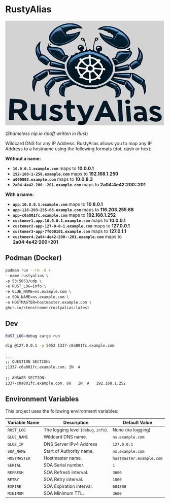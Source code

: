 # RustyAlias

![Logo](rustyalias.webp)

(_Shameless nip.io ripoff written in Rust_)

Wildcard DNS for any IP Address. RustyAlias allows you to map any IP Address to a hostname using the following formats (dot, dash or hex):

**Without a name:**

- **`10.0.0.1.example.com`** maps to **10.0.0.1**
- **`192-168-1-250.example.com`** maps to **192.168.1.250**
- **`a000803.example.com`** maps to **10.0.8.3**
- **`2a04-4e42-200--201.example.com`** maps to **2a04:4e42:200::201**

**With a name:**

- **`app.10.8.0.1.example.com`** maps to **10.8.0.1**
- **`app-116-203-255-68.example.com`** maps to **116.203.255.68**
- **`app-c0a801fc.example.com`** maps to **192.168.1.252**
- **`customer1.app.10.0.0.1.example.com`** maps to **10.0.0.1**
- **`customer2-app-127-0-0-1.example.com`** maps to **127.0.0.1**
- **`customer3-app-7f000101.example.com`** maps to **127.0.1.1**
- **`customer4.2a04-4e42-200--201.example.com`** maps to **2a04:4e42:200::201**

## Podman (Docker)

```bash
podman run --rm -d \
--name rustyalias \
-p 53:5053/udp \
-e RUST_LOG=info \
-e GLUE_NAME=ns.example.com \
-e SOA_NAME=ns.example.com \
-e HOSTMASTER=hostmaster.example.com \
ghcr.io/stenstromen/rustyalias:latest
```

## Dev

```bash
RUST_LOG=debug cargo run
```

```bash
dig @127.0.0.1 -p 5053 1337-c0a801fc.example.com

...
;; QUESTION SECTION:
;1337-c0a801fc.example.com. IN  A

;; ANSWER SECTION:
1337-c0a801fc.example.com. 60   IN  A   192.168.1.252
```

## Environment Variables

This project uses the following environment variables:

| Variable Name | Description                          | Default Value            |
| ------------- | ------------------------------------ | ------------------------ |
| `RUST_LOG`    | The logging level (`debug`, `info`). | None (no logging)        |
| `GLUE_NAME`   | Wildcard DNS name.                   | `ns.example.com`         |
| `GLUE_IP`     | DNS Server IPv4 Address              | `127.0.0.1`              |
| `SOA_NAME`    | Start of Authority name.             | `ns.example.com`         |
| `HOSTMASTER`  | Hostmaster name.                     | `hostmaster.example.com` |
| `SERIAL`      | SOA Serial number.                   | `1`                      |
| `REFRESH`     | SOA Refresh interval.                | `3600`                   |
| `RETRY`       | SOA Retry interval.                  | `1800`                   |
| `EXPIRE`      | SOA Expiration interval.             | `604800`                 |
| `MINIMUM`     | SOA Minimum TTL.                     | `3600`                   |
